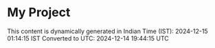 # My Project

This content is dynamically generated in Indian Time (IST): 2024-12-15 01:14:15 IST
Converted to UTC: 2024-12-14 19:44:15 UTC
